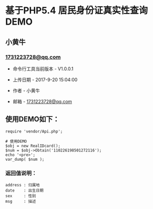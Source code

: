 基于PHP5.4 居民身份证真实性查询DEMO
===============================================
小黄牛
-----------------------------------------------

### 1731223728@qq.com 


+ 命令行工具当前版本 - V1.0.0.1

+ 上传日期 - 2017-9-20 15:04:00

+ 作者 - 小黄牛

+ 邮箱 - 1731223728@qq.com  



## 使用DEMO如下：


```
require 'vendor/Api.php';

# 使用DEMO
$obj = new RealIDcard();
$num = $obj->Obtain('110226198501272116');
echo '<pre>';
var_dump( $num );
````


### 返回值说明：


``` 
address : 归属地
date    : 出生日期
sex     : 性别
msg     : 描述
```
